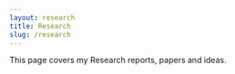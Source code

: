 ```yaml
---
layout: research
title: Research
slug: /research
---
```


This page covers my Research reports, papers and ideas. 
<br />
